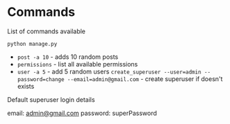 # Commands

List of commands available

```python manage.py```

* ```post -a 10``` - adds 10 random posts
* ```permissions``` - list all available permissions
* ```user -a 5``` - add 5 random users
```create_superuser --user=admin --password=change --email=admin@gmail.com``` - create superuser if doesn't exists

Default superuser login details

email: admin@gmail.com
password: superPassword
